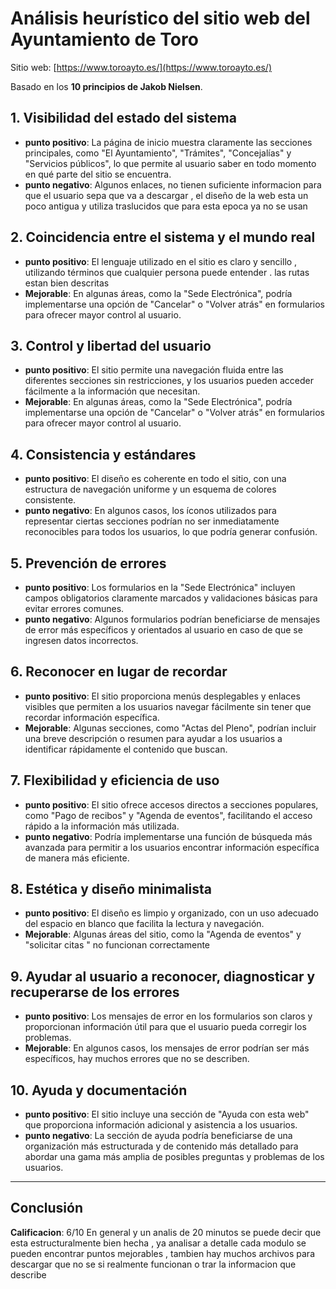 # Análisis heurístico del sitio web del Ayuntamiento de Toro

Sitio web: [https://www.toroayto.es/](https://www.toroayto.es/)

Basado en los **10 principios de Jakob Nielsen**.

## 1. Visibilidad del estado del sistema

- **punto positivo**: La página de inicio muestra claramente las secciones principales, como "El Ayuntamiento", "Trámites", "Concejalías" y "Servicios públicos", lo que permite al usuario saber en todo momento en qué parte del sitio se encuentra.
- **punto negativo**: Algunos enlaces, no tienen suficiente informacion para que el usuario sepa que va a descargar , el diseño de la web esta un poco antigua y utiliza traslucidos que para esta epoca ya no se usan
  
## 2. Coincidencia entre el sistema y el mundo real

- **punto positivo**: El lenguaje utilizado en el sitio es claro y sencillo , utilizando términos que cualquier persona puede entender . las rutas estan bien descritas
- **Mejorable**: En algunas áreas, como la "Sede Electrónica", podría implementarse una opción de "Cancelar" o "Volver atrás" en formularios para ofrecer mayor control al usuario.


## 3. Control y libertad del usuario
- **punto positivo**: El sitio permite una navegación fluida entre las diferentes secciones sin restricciones, y los usuarios pueden acceder fácilmente a la información que necesitan.
- **Mejorable**: En algunas áreas, como la "Sede Electrónica", podría implementarse una opción de "Cancelar" o "Volver atrás" en formularios para ofrecer mayor control al usuario.

## 4. Consistencia y estándares
- **punto positivo**: El diseño es coherente en todo el sitio, con una estructura de navegación uniforme y un esquema de colores consistente.
- **punto negativo**: En algunos casos, los íconos utilizados para representar ciertas secciones podrían no ser inmediatamente reconocibles para todos los usuarios, lo que podría generar confusión.

## 5. Prevención de errores
- **punto positivo**: Los formularios en la "Sede Electrónica" incluyen campos obligatorios claramente marcados y validaciones básicas para evitar errores comunes.
- **punto negativo**: Algunos formularios podrían beneficiarse de mensajes de error más específicos y orientados al usuario en caso de que se ingresen datos incorrectos.

## 6. Reconocer en lugar de recordar
- **punto positivo**: El sitio proporciona menús desplegables y enlaces visibles que permiten a los usuarios navegar fácilmente sin tener que recordar información específica.
- **Mejorable**: Algunas secciones, como "Actas del Pleno", podrían incluir una breve descripción o resumen para ayudar a los usuarios a identificar rápidamente el contenido que buscan.

## 7. Flexibilidad y eficiencia de uso
- **punto positivo**: El sitio ofrece accesos directos a secciones populares, como "Pago de recibos" y "Agenda de eventos", facilitando el acceso rápido a la información más utilizada.
- **punto negativo**: Podría implementarse una función de búsqueda más avanzada para permitir a los usuarios encontrar información específica de manera más eficiente.

## 8. Estética y diseño minimalista
- **punto positivo**: El diseño es limpio y organizado, con un uso adecuado del espacio en blanco que facilita la lectura y navegación.
- **Mejorable**: Algunas áreas del sitio, como la "Agenda de eventos" y "solicitar citas " no funcionan correctamente

## 9. Ayudar al usuario a reconocer, diagnosticar y recuperarse de los errores
- **punto positivo**: Los mensajes de error en los formularios son claros y proporcionan información útil para que el usuario pueda corregir los problemas.
- **Mejorable**: En algunos casos, los mensajes de error podrían ser más específicos, hay muchos errores que no se describen. 

## 10. Ayuda y documentación
- **punto positivo**: El sitio incluye una sección de "Ayuda con esta web" que proporciona información adicional y asistencia a los usuarios.
- **punto negativo**: La sección de ayuda podría beneficiarse de una organización más estructurada y de contenido más detallado para abordar una gama más amplia de posibles preguntas y problemas de los usuarios.

---

## Conclusión
**Calificacion**: 6/10
En general y un analis de 20 minutos se puede decir que esta estructuralmente bien hecha , ya analisar a detalle cada modulo se pueden encontrar puntos mejorables , tambien hay muchos archivos para descargar que no se si realmente funcionan o trar la informacion que describe 
